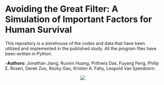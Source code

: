 # Avoiding the Great Filter: A Simulation of Important Factors for Human Survival
This repository is a storehouse of the codes and data that have been utilized and implemented in the published study. All the program files have been written in Python. 

-**Authors:** Jonathan Jiang, Ruoxin Huang, Prithwis Das, Fuyang Feng, Philip E. Rosen, Derek Zuo, Rocky Gao, Kristen A. Fahy, Leopold Van Ijzendoorn.

<p align="center">
  <img src="https://planetaryprotection.jpl.nasa.gov/resources/img/layout/logo_nasa_trio_black@2x.png">
</p>  
